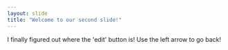 ```yaml
---
layout: slide
title: "Welcome to our second slide!"
---
```

I finally figured out where the 'edit' button is!
Use the left arrow to go back!
